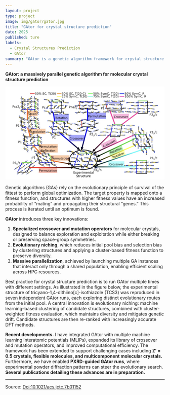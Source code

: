 ```yaml
---
layout: project
type: project
image: img/gator/gator.jpg
title: "GAtor for crystal structure prediction"
date: 2025
published: ture
labels:
  - Crystal Structures Prediction
  - GAtor
summary: "GAtor is a genetic algorithm framework for crystal structure prediction, featuring specialized operators for molecular crystals, evolutionary niching, and parallelization. Recent upgrades include machine learning potentials, support for cocrystals,crystals with flexible molecules, Z'=0.5 and PXRD-guided searches."
---
```


**GAtor: a massively parallel genetic algorithm for molecular crystal structure prediction**

<img width="700px" class="Gator" src="../img/gator/gator.jpg">


Genetic algorithms (GAs) rely on the evolutionary principle of survival of the fittest to perform global optimization. The target property is mapped onto a fitness function, and structures with higher fitness values have an increased probability of “mating” and propagating their structural “genes.” This process is iterated until an optimum is found.



**GAtor** introduces three key innovations:

1. **Specialized crossover and mutation operators** for molecular crystals, designed to balance exploration and exploitation while either breaking or preserving space-group symmetries.
2. **Evolutionary niching**, which reduces initial pool bias and selection bias by clustering structures and applying a cluster-based fitness function to preserve diversity.
3. **Massive parallelization**, achieved by launching multiple GA instances that interact only through a shared population, enabling efficient scaling across HPC resources.

Best practice for crystal structure prediction is to run GAtor multiple times with different settings. As illustrated in the figure below, the experimental structure of tricyano-1,4-dithiino\[c]-isothiazole (TCS3) was reproduced in seven independent GAtor runs, each exploring distinct evolutionary routes from the initial pool. A central innovation is evolutionary niching: machine learning–based clustering of candidate structures, combined with cluster-weighted fitness evaluation, which maintains diversity and mitigates genetic drift. Candidate structures are then re-ranked with increasingly accurate DFT methods.

**Recent developments.** I have integrated GAtor with multiple machine learning interatomic potentials (MLIPs), expanded its library of crossover and mutation operators, and improved computational efficiency. The framework has been extended to support challenging cases including **Z′ = 0.5 crystals, flexible molecules, and multicomponent molecular crystals.** Furthermore, we have enabled **PXRD-guided GAtor runs**, where experimental powder diffraction patterns can steer the evolutionary search. **Several publications detailing these advances are in preparation.**



---

Source: <a href="https://pubs.acs.org/doi/full/10.1021/acs.jctc.7b01152"><i class="paper icon "></i>Doi:10.1021/acs.jctc.7b01152</a>
